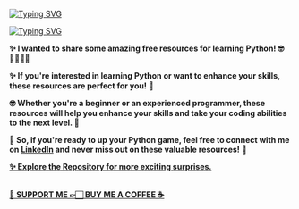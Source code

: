 <p align="left">
<a href="https://github.com/creativepuru">
<img src="https://readme-typing-svg.demolab.com?font=Calibri&size=24&duration=1000&pause=100&multiline=true&width=500&height=100&lines=Python+Basics;Hi+I+am+Purushottam;This+is+my+very+first+Github+Repository" alt="Typing SVG" />
</a>
</p>

<a href="https://github.com/creativepuru">
<img src="https://readme-typing-svg.demolab.com?font=Calibri&size=24&duration=1000&pause=1000&multiline=true&width=500&height=100&lines=I+am+creating+this+Repository+on+April+11+2023" alt="Typing SVG" />
</a>

<p align="Left">
<b>
✨ I wanted to share some amazing free resources for learning Python! 🤓👨‍🎓👩‍🎓

✨ If you're interested in learning Python or want to enhance your skills, these resources are perfect for you! 🚀

🤓 Whether you're a beginner or an experienced programmer, these resources will help you enhance your skills and take your coding abilities to the next level. 💪

💪 So, if you're ready to up your Python game, feel free to connect with me on <a href="https://www.linkedin.com/in/creativepuru/">LinkedIn</a> and never miss out on these valuable resources! 🚀

<a href="https://github.com/creativepuru?tab=repositories">✨ Explore the Repository for more exciting surprises.</a>
<br> </br>

<a href="https://www.buymeacoffee.com/creativepuru">🤝 SUPPORT ME 👉🏻 BUY ME A COFFEE ☕</a>

</b> </p>